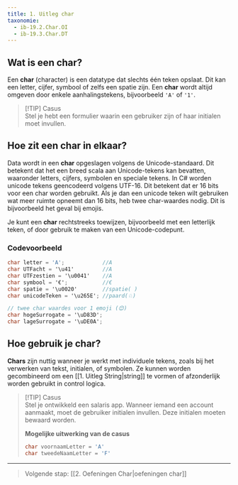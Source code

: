 ```yaml
---
title: 1. Uitleg char
taxonomie:
  - ib-19.2.Char.OI
  - ib-19.3.Char.DT
---
```


## Wat is een char?
Een **char** (character) is een datatype dat slechts één teken opslaat. Dit kan een letter, cijfer, symbool of zelfs een spatie zijn. Een **char** wordt altijd omgeven door enkele aanhalingstekens, bijvoorbeeld `'A'` of `'1'`.

> [!TIP] Casus  
> Stel je hebt een formulier waarin een gebruiker zijn of haar initialen moet invullen.

## Hoe zit een char in elkaar?
Data wordt in een **char** opgeslagen volgens de Unicode-standaard. Dit betekent dat het een breed scala aan Unicode-tekens kan bevatten, waaronder letters, cijfers, symbolen en speciale tekens. In C# worden unicode tekens geencodeerd volgens UTF-16. Dit betekent dat er 16 bits voor een char worden gebruikt. Als je dan een unicode teken wilt gebruiken wat meer ruimte opneemt dan 16 bits, heb twee char-waardes nodig. Dit is bijvoorbeeld het geval bij emojis.

Je kunt een **char** rechtstreeks toewijzen, bijvoorbeeld met een letterlijk teken, of door gebruik te maken van een Unicode-codepunt.

### Codevoorbeeld
```C#
char letter = 'A';            //A
char UTFacht = '\u41'         //A
char UTFzestien = '\u0041'    //A
char symbool = '€';           //€
char spatie = '\u0020'        //spatie( )
char unicodeTeken = '\u265E'; //paard(♘)

// twee char waardes voor 1 emoji (😊)
char hogeSurrogate = '\uD83D'; 
char lageSurrogate = '\uDE0A';
```

## Hoe gebruik je char?
**Chars** zijn nuttig wanneer je werkt met individuele tekens, zoals bij het verwerken van tekst, initialen, of symbolen. Ze kunnen worden gecombineerd om een [[1. Uitleg String|string]] te vormen of afzonderlijk worden gebruikt in control logica.

> [!TIP] Casus  
> Stel je ontwikkeld een salaris app. Wanneer iemand een account aanmaakt, moet de gebruiker initialen invullen. Deze initialen moeten bewaard worden.
> 
> **Mogelijke uitwerking van de casus**
> ```C#
> char voornaamLetter = 'A'
> char tweedeNaamLetter = 'F'
> ```

---

> Volgende stap: [[2. Oefeningen Char|oefeningen char]]